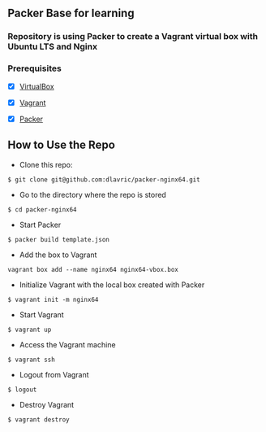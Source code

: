 ## Packer Base for learning

### Repository is using Packer to create a Vagrant virtual box with Ubuntu LTS and Nginx

### Prerequisites
- [X] [VirtualBox](https://www.virtualbox.org/wiki/Downloads)

- [X] [Vagrant](https://www.vagrantup.com/downloads)

- [X] [Packer](https://www.packer.io/downloads)

## How to Use the Repo
- Clone this repo:
```shell
$ git clone git@github.com:dlavric/packer-nginx64.git
```

- Go to the directory where the repo is stored
```shell
$ cd packer-nginx64
```

- Start Packer
```shell
$ packer build template.json
```

- Add the box to Vagrant 
```shell
vagrant box add --name nginx64 nginx64-vbox.box
```

- Initialize Vagrant with the local box created with Packer
```shell
$ vagrant init -m nginx64
```

- Start Vagrant
```shell
$ vagrant up
```

- Access the Vagrant machine
```shell
$ vagrant ssh
```

- Logout from Vagrant
```shell
$ logout
```

- Destroy Vagrant
```shell
$ vagrant destroy
```